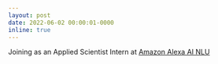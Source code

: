 ```yaml
---
layout: post
date: 2022-06-02 00:00:01-0000 
inline: true
---
```


Joining as an Applied Scientist Intern at <a href="https://www.amazon.science/tag/nlu"> Amazon Alexa AI NLU </a>

